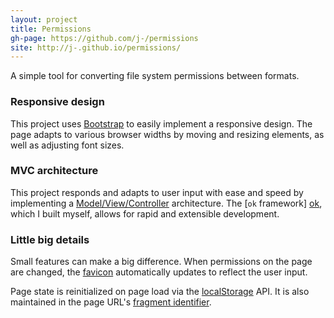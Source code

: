 ```yaml
---
layout: project
title: Permissions
gh-page: https://github.com/j-/permissions
site: http://j-.github.io/permissions/
---
```


A simple tool for converting file system permissions between formats.

### Responsive design

This project uses [Bootstrap][bootstrap] to easily implement a responsive
design. The page adapts to various browser widths by moving and resizing
elements, as well as adjusting font sizes.

### MVC architecture

This project responds and adapts to user input with ease and speed by
implementing a [Model/View/Controller][mvc] architecture. The [`ok` framework]
[ok], which I built myself, allows for rapid and extensible development.

### Little big details

Small features can make a big difference. When permissions on the page are
changed, the [favicon][favicon] automatically updates to reflect the user input.

Page state is reinitialized on page load via the [localStorage][localstorage]
API. It is also maintained in the page URL's [fragment identifier][hash].

[bootstrap]: http://getbootstrap.com/
[mvc]: http://en.wikipedia.org/wiki/Model-view-controller
[ok]: https://github.com/j-/ok
[favicon]: http://en.wikipedia.org/wiki/Favicon
[localstorage]: https://developer.mozilla.org/en-US/docs/Web/API/localStorage
[hash]: https://developer.mozilla.org/en-US/docs/Web/Events/hashchange